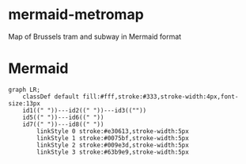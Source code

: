 # mermaid-metromap
Map of Brussels tram and subway in Mermaid format

# Mermaid 

```mermaid
graph LR;
    classDef default fill:#fff,stroke:#333,stroke-width:4px,font-size:13px
    id1((" "))---id2((" "))---id3((""))
    id5((" "))---id6((" "))
    id7((" "))---id8((" "))
		linkStyle 0 stroke:#e30613,stroke-width:5px
		linkStyle 1 stroke:#0075bf,stroke-width:5px
		linkStyle 2 stroke:#009e3d,stroke-width:5px
		linkStyle 3 stroke:#63b9e9,stroke-width:5px
```
